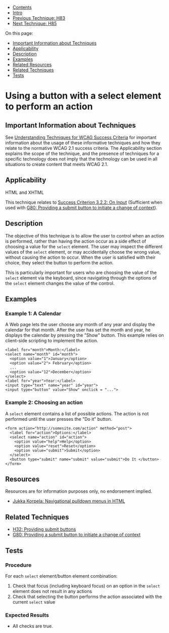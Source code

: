 -   [Contents](https://www.w3.org/WAI/WCAG21/Techniques/#techniques "Table of Contents")
-   [Intro](https://www.w3.org/WAI/WCAG21/Techniques/#introduction "Introduction to Techniques")
-   [Previous Technique: H83](H83)
-   [Next Technique: H85](H85)

On this page:

-   [Important Information about Techniques](#important-information)
-   [Applicability](#applicability)
-   [Description](#description)
-   [Examples](#examples)
-   [Related Resources](#resources)
-   [Related Techniques](#related)
-   [Tests](#tests)

Using a button with a select element to perform an action
=========================================================

Important Information about Techniques
--------------------------------------

See [Understanding Techniques for WCAG Success Criteria](https://www.w3.org/WAI/WCAG21/Understanding/understanding-techniques) for important information about the usage of these informative techniques and how they relate to the normative WCAG 2.1 success criteria. The Applicability section explains the scope of the technique, and the presence of techniques for a specific technology does not imply that the technology can be used in all situations to create content that meets WCAG 2.1.

Applicability
-------------

HTML and XHTML

This technique relates to [Success Criterion 3.2.2: On Input](https://www.w3.org/WAI/WCAG21/Understanding/on-input) (Sufficient when used with [G80: Providing a submit button to initiate a change of context](../general/G80)).

Description
-----------

The objective of this technique is to allow the user to control when an action is performed, rather than having the action occur as a side effect of choosing a value for the `select` element. The user may inspect the different values of the `select` element, or may accidentally choose the wrong value, without causing the action to occur. When the user is satisfied with their choice, they select the button to perform the action.

This is particularly important for users who are choosing the value of the `select` element via the keyboard, since navigating through the options of the `select` element changes the value of the control.

Examples
--------

### Example 1: A Calendar

A Web page lets the user choose any month of any year and display the calendar for that month. After the user has set the month and year, he displays the calendar by pressing the "Show" button. This example relies on client-side scripting to implement the action.

    <label for="month">Month:</label>
    <select name="month" id="month">
      <option value="1">January</option>
      <option value="2"> February</option>
      ...
      <option value="12">December</option>
    </select> 
    <label for="year">Year:</label>
    <input type="text" name="year" id="year">
    <input type="button" value="Show" onclick = "...">

### Example 2: Choosing an action

A `select` element contains a list of possible actions. The action is not performed until the user presses the "Do it" button.

    <form action="http://somesite.com/action" method="post">
      <label for="action">Options:</label>
      <select name="action" id="action">
        <option value="help">Help</option>
        <option value="reset">Reset</option>
        <option value="submit">Submit</option>
      </select> 
      <button type="submit" name="submit" value="submit">Do It </button>
    </form>              

Resources
---------

Resources are for information purposes only, no endorsement implied.

-   [Jukka Korpela: Navigational pulldown menus in HTML](http://www.cs.tut.fi/~jkorpela/forms/navmenu.html)

Related Techniques
------------------

-   [H32: Providing submit buttons](https://www.w3.org/WAI/WCAG21/Techniques/html/H32)
-   [G80: Providing a submit button to initiate a change of context](https://www.w3.org/WAI/WCAG21/Techniques/general/G80)

Tests
-----

### Procedure

For each `select` element/button element combination:

1.  Check that focus (including keyboard focus) on an option in the `select` element does not result in any actions
2.  Check that selecting the button performs the action associated with the current `select` value

### Expected Results

-   All checks are true.
